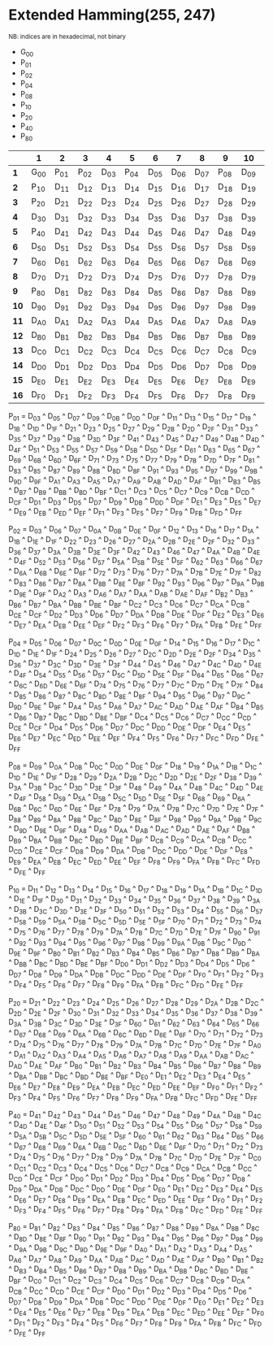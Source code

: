 # Extended Hamming(255, 247)

<sub>NB: indices are in hexadecimal, not binary</sub>

- G<sub>00</sub>
- P<sub>01</sub>
- P<sub>02</sub>
- P<sub>04</sub>
- P<sub>08</sub>
- P<sub>10</sub>
- P<sub>20</sub>
- P<sub>40</sub>
- P<sub>80</sub>

` `|<b>1</b>|<b>2</b>|<b>3</b>|<b>4</b>|<b>5</b>|<b>6</b>|<b>7</b>|<b>8</b>|<b>9</b>|<b>10</b>|<b>11</b>|<b>12</b>|<b>13</b>|<b>14</b>|<b>15</b>|<b>16</b>
---|---|---|---|---|---|---|---|---|---|---|---|---|---|---|---|---
<b>1</b>|G<sub>00</sub>|P<sub>01</sub>|P<sub>02</sub>|D<sub>03</sub>|P<sub>04</sub>|D<sub>05</sub>|D<sub>06</sub>|D<sub>07</sub>|P<sub>08</sub>|D<sub>09</sub>|D<sub>0A</sub>|D<sub>0B</sub>|D<sub>0C</sub>|D<sub>0D</sub>|D<sub>0E</sub>|D<sub>0F</sub>
<b>2</b>|P<sub>10</sub>|D<sub>11</sub>|D<sub>12</sub>|D<sub>13</sub>|D<sub>14</sub>|D<sub>15</sub>|D<sub>16</sub>|D<sub>17</sub>|D<sub>18</sub>|D<sub>19</sub>|D<sub>1A</sub>|D<sub>1B</sub>|D<sub>1C</sub>|D<sub>1D</sub>|D<sub>1E</sub>|D<sub>1F</sub>
<b>3</b>|P<sub>20</sub>|D<sub>21</sub>|D<sub>22</sub>|D<sub>23</sub>|D<sub>24</sub>|D<sub>25</sub>|D<sub>26</sub>|D<sub>27</sub>|D<sub>28</sub>|D<sub>29</sub>|D<sub>2A</sub>|D<sub>2B</sub>|D<sub>2C</sub>|D<sub>2D</sub>|D<sub>2E</sub>|D<sub>2F</sub>
<b>4</b>|D<sub>30</sub>|D<sub>31</sub>|D<sub>32</sub>|D<sub>33</sub>|D<sub>34</sub>|D<sub>35</sub>|D<sub>36</sub>|D<sub>37</sub>|D<sub>38</sub>|D<sub>39</sub>|D<sub>3A</sub>|D<sub>3B</sub>|D<sub>3C</sub>|D<sub>3D</sub>|D<sub>3E</sub>|D<sub>3F</sub>
<b>5</b>|P<sub>40</sub>|D<sub>41</sub>|D<sub>42</sub>|D<sub>43</sub>|D<sub>44</sub>|D<sub>45</sub>|D<sub>46</sub>|D<sub>47</sub>|D<sub>48</sub>|D<sub>49</sub>|D<sub>4A</sub>|D<sub>4B</sub>|D<sub>4C</sub>|D<sub>4D</sub>|D<sub>4E</sub>|D<sub>4F</sub>
<b>6</b>|D<sub>50</sub>|D<sub>51</sub>|D<sub>52</sub>|D<sub>53</sub>|D<sub>54</sub>|D<sub>55</sub>|D<sub>56</sub>|D<sub>57</sub>|D<sub>58</sub>|D<sub>59</sub>|D<sub>5A</sub>|D<sub>5B</sub>|D<sub>5C</sub>|D<sub>5D</sub>|D<sub>5E</sub>|D<sub>5F</sub>
<b>7</b>|D<sub>60</sub>|D<sub>61</sub>|D<sub>62</sub>|D<sub>63</sub>|D<sub>64</sub>|D<sub>65</sub>|D<sub>66</sub>|D<sub>67</sub>|D<sub>68</sub>|D<sub>69</sub>|D<sub>6A</sub>|D<sub>6B</sub>|D<sub>6C</sub>|D<sub>6D</sub>|D<sub>6E</sub>|D<sub>6F</sub>
<b>8</b>|D<sub>70</sub>|D<sub>71</sub>|D<sub>72</sub>|D<sub>73</sub>|D<sub>74</sub>|D<sub>75</sub>|D<sub>76</sub>|D<sub>77</sub>|D<sub>78</sub>|D<sub>79</sub>|D<sub>7A</sub>|D<sub>7B</sub>|D<sub>7C</sub>|D<sub>7D</sub>|D<sub>7E</sub>|D<sub>7F</sub>
<b>9</b>|P<sub>80</sub>|D<sub>81</sub>|D<sub>82</sub>|D<sub>83</sub>|D<sub>84</sub>|D<sub>85</sub>|D<sub>86</sub>|D<sub>87</sub>|D<sub>88</sub>|D<sub>89</sub>|D<sub>8A</sub>|D<sub>8B</sub>|D<sub>8C</sub>|D<sub>8D</sub>|D<sub>8E</sub>|D<sub>8F</sub>
<b>10</b>|D<sub>90</sub>|D<sub>91</sub>|D<sub>92</sub>|D<sub>93</sub>|D<sub>94</sub>|D<sub>95</sub>|D<sub>96</sub>|D<sub>97</sub>|D<sub>98</sub>|D<sub>99</sub>|D<sub>9A</sub>|D<sub>9B</sub>|D<sub>9C</sub>|D<sub>9D</sub>|D<sub>9E</sub>|D<sub>9F</sub>
<b>11</b>|D<sub>A0</sub>|D<sub>A1</sub>|D<sub>A2</sub>|D<sub>A3</sub>|D<sub>A4</sub>|D<sub>A5</sub>|D<sub>A6</sub>|D<sub>A7</sub>|D<sub>A8</sub>|D<sub>A9</sub>|D<sub>AA</sub>|D<sub>AB</sub>|D<sub>AC</sub>|D<sub>AD</sub>|D<sub>AE</sub>|D<sub>AF</sub>
<b>12</b>|D<sub>B0</sub>|D<sub>B1</sub>|D<sub>B2</sub>|D<sub>B3</sub>|D<sub>B4</sub>|D<sub>B5</sub>|D<sub>B6</sub>|D<sub>B7</sub>|D<sub>B8</sub>|D<sub>B9</sub>|D<sub>BA</sub>|D<sub>BB</sub>|D<sub>BC</sub>|D<sub>BD</sub>|D<sub>BE</sub>|D<sub>BF</sub>
<b>13</b>|D<sub>C0</sub>|D<sub>C1</sub>|D<sub>C2</sub>|D<sub>C3</sub>|D<sub>C4</sub>|D<sub>C5</sub>|D<sub>C6</sub>|D<sub>C7</sub>|D<sub>C8</sub>|D<sub>C9</sub>|D<sub>CA</sub>|D<sub>CB</sub>|D<sub>CC</sub>|D<sub>CD</sub>|D<sub>CE</sub>|D<sub>CF</sub>
<b>14</b>|D<sub>D0</sub>|D<sub>D1</sub>|D<sub>D2</sub>|D<sub>D3</sub>|D<sub>D4</sub>|D<sub>D5</sub>|D<sub>D6</sub>|D<sub>D7</sub>|D<sub>D8</sub>|D<sub>D9</sub>|D<sub>DA</sub>|D<sub>DB</sub>|D<sub>DC</sub>|D<sub>DD</sub>|D<sub>DE</sub>|D<sub>DF</sub>
<b>15</b>|D<sub>E0</sub>|D<sub>E1</sub>|D<sub>E2</sub>|D<sub>E3</sub>|D<sub>E4</sub>|D<sub>E5</sub>|D<sub>E6</sub>|D<sub>E7</sub>|D<sub>E8</sub>|D<sub>E9</sub>|D<sub>EA</sub>|D<sub>EB</sub>|D<sub>EC</sub>|D<sub>ED</sub>|D<sub>EE</sub>|D<sub>EF</sub>
<b>16</b>|D<sub>F0</sub>|D<sub>F1</sub>|D<sub>F2</sub>|D<sub>F3</sub>|D<sub>F4</sub>|D<sub>F5</sub>|D<sub>F6</sub>|D<sub>F7</sub>|D<sub>F8</sub>|D<sub>F9</sub>|D<sub>FA</sub>|D<sub>FB</sub>|D<sub>FC</sub>|D<sub>FD</sub>|D<sub>FE</sub>|D<sub>FF</sub>

P<sub>01</sub> = D<sub>03</sub> ^ D<sub>05</sub> ^ D<sub>07</sub> ^ D<sub>09</sub> ^ D<sub>0B</sub> ^ D<sub>0D</sub> ^ D<sub>0F</sub> ^ D<sub>11</sub> ^ D<sub>13</sub> ^ D<sub>15</sub> ^ D<sub>17</sub> ^ D<sub>19</sub> ^ D<sub>1B</sub> ^ D<sub>1D</sub> ^ D<sub>1F</sub> ^ D<sub>21</sub> ^ D<sub>23</sub> ^ D<sub>25</sub> ^ D<sub>27</sub> ^ D<sub>29</sub> ^ D<sub>2B</sub> ^ D<sub>2D</sub> ^ D<sub>2F</sub> ^ D<sub>31</sub> ^ D<sub>33</sub> ^ D<sub>35</sub> ^ D<sub>37</sub> ^ D<sub>39</sub> ^ D<sub>3B</sub> ^ D<sub>3D</sub> ^ D<sub>3F</sub> ^ D<sub>41</sub> ^ D<sub>43</sub> ^ D<sub>45</sub> ^ D<sub>47</sub> ^ D<sub>49</sub> ^ D<sub>4B</sub> ^ D<sub>4D</sub> ^ D<sub>4F</sub> ^ D<sub>51</sub> ^ D<sub>53</sub> ^ D<sub>55</sub> ^ D<sub>57</sub> ^ D<sub>59</sub> ^ D<sub>5B</sub> ^ D<sub>5D</sub> ^ D<sub>5F</sub> ^ D<sub>61</sub> ^ D<sub>63</sub> ^ D<sub>65</sub> ^ D<sub>67</sub> ^ D<sub>69</sub> ^ D<sub>6B</sub> ^ D<sub>6D</sub> ^ D<sub>6F</sub> ^ D<sub>71</sub> ^ D<sub>73</sub> ^ D<sub>75</sub> ^ D<sub>77</sub> ^ D<sub>79</sub> ^ D<sub>7B</sub> ^ D<sub>7D</sub> ^ D<sub>7F</sub> ^ D<sub>81</sub> ^ D<sub>83</sub> ^ D<sub>85</sub> ^ D<sub>87</sub> ^ D<sub>89</sub> ^ D<sub>8B</sub> ^ D<sub>8D</sub> ^ D<sub>8F</sub> ^ D<sub>91</sub> ^ D<sub>93</sub> ^ D<sub>95</sub> ^ D<sub>97</sub> ^ D<sub>99</sub> ^ D<sub>9B</sub> ^ D<sub>9D</sub> ^ D<sub>9F</sub> ^ D<sub>A1</sub> ^ D<sub>A3</sub> ^ D<sub>A5</sub> ^ D<sub>A7</sub> ^ D<sub>A9</sub> ^ D<sub>AB</sub> ^ D<sub>AD</sub> ^ D<sub>AF</sub> ^ D<sub>B1</sub> ^ D<sub>B3</sub> ^ D<sub>B5</sub> ^ D<sub>B7</sub> ^ D<sub>B9</sub> ^ D<sub>BB</sub> ^ D<sub>BD</sub> ^ D<sub>BF</sub> ^ D<sub>C1</sub> ^ D<sub>C3</sub> ^ D<sub>C5</sub> ^ D<sub>C7</sub> ^ D<sub>C9</sub> ^ D<sub>CB</sub> ^ D<sub>CD</sub> ^ D<sub>CF</sub> ^ D<sub>D1</sub> ^ D<sub>D3</sub> ^ D<sub>D5</sub> ^ D<sub>D7</sub> ^ D<sub>D9</sub> ^ D<sub>DB</sub> ^ D<sub>DD</sub> ^ D<sub>DF</sub> ^ D<sub>E1</sub> ^ D<sub>E3</sub> ^ D<sub>E5</sub> ^ D<sub>E7</sub> ^ D<sub>E9</sub> ^ D<sub>EB</sub> ^ D<sub>ED</sub> ^ D<sub>EF</sub> ^ D<sub>F1</sub> ^ D<sub>F3</sub> ^ D<sub>F5</sub> ^ D<sub>F7</sub> ^ D<sub>F9</sub> ^ D<sub>FB</sub> ^ D<sub>FD</sub> ^ D<sub>FF</sub>

P<sub>02</sub> = D<sub>03</sub> ^ D<sub>06</sub> ^ D<sub>07</sub> ^ D<sub>0A</sub> ^ D<sub>0B</sub> ^ D<sub>0E</sub> ^ D<sub>0F</sub> ^ D<sub>12</sub> ^ D<sub>13</sub> ^ D<sub>16</sub> ^ D<sub>17</sub> ^ D<sub>1A</sub> ^ D<sub>1B</sub> ^ D<sub>1E</sub> ^ D<sub>1F</sub> ^ D<sub>22</sub> ^ D<sub>23</sub> ^ D<sub>26</sub> ^ D<sub>27</sub> ^ D<sub>2A</sub> ^ D<sub>2B</sub> ^ D<sub>2E</sub> ^ D<sub>2F</sub> ^ D<sub>32</sub> ^ D<sub>33</sub> ^ D<sub>36</sub> ^ D<sub>37</sub> ^ D<sub>3A</sub> ^ D<sub>3B</sub> ^ D<sub>3E</sub> ^ D<sub>3F</sub> ^ D<sub>42</sub> ^ D<sub>43</sub> ^ D<sub>46</sub> ^ D<sub>47</sub> ^ D<sub>4A</sub> ^ D<sub>4B</sub> ^ D<sub>4E</sub> ^ D<sub>4F</sub> ^ D<sub>52</sub> ^ D<sub>53</sub> ^ D<sub>56</sub> ^ D<sub>57</sub> ^ D<sub>5A</sub> ^ D<sub>5B</sub> ^ D<sub>5E</sub> ^ D<sub>5F</sub> ^ D<sub>62</sub> ^ D<sub>63</sub> ^ D<sub>66</sub> ^ D<sub>67</sub> ^ D<sub>6A</sub> ^ D<sub>6B</sub> ^ D<sub>6E</sub> ^ D<sub>6F</sub> ^ D<sub>72</sub> ^ D<sub>73</sub> ^ D<sub>76</sub> ^ D<sub>77</sub> ^ D<sub>7A</sub> ^ D<sub>7B</sub> ^ D<sub>7E</sub> ^ D<sub>7F</sub> ^ D<sub>82</sub> ^ D<sub>83</sub> ^ D<sub>86</sub> ^ D<sub>87</sub> ^ D<sub>8A</sub> ^ D<sub>8B</sub> ^ D<sub>8E</sub> ^ D<sub>8F</sub> ^ D<sub>92</sub> ^ D<sub>93</sub> ^ D<sub>96</sub> ^ D<sub>97</sub> ^ D<sub>9A</sub> ^ D<sub>9B</sub> ^ D<sub>9E</sub> ^ D<sub>9F</sub> ^ D<sub>A2</sub> ^ D<sub>A3</sub> ^ D<sub>A6</sub> ^ D<sub>A7</sub> ^ D<sub>AA</sub> ^ D<sub>AB</sub> ^ D<sub>AE</sub> ^ D<sub>AF</sub> ^ D<sub>B2</sub> ^ D<sub>B3</sub> ^ D<sub>B6</sub> ^ D<sub>B7</sub> ^ D<sub>BA</sub> ^ D<sub>BB</sub> ^ D<sub>BE</sub> ^ D<sub>BF</sub> ^ D<sub>C2</sub> ^ D<sub>C3</sub> ^ D<sub>C6</sub> ^ D<sub>C7</sub> ^ D<sub>CA</sub> ^ D<sub>CB</sub> ^ D<sub>CE</sub> ^ D<sub>CF</sub> ^ D<sub>D2</sub> ^ D<sub>D3</sub> ^ D<sub>D6</sub> ^ D<sub>D7</sub> ^ D<sub>DA</sub> ^ D<sub>DB</sub> ^ D<sub>DE</sub> ^ D<sub>DF</sub> ^ D<sub>E2</sub> ^ D<sub>E3</sub> ^ D<sub>E6</sub> ^ D<sub>E7</sub> ^ D<sub>EA</sub> ^ D<sub>EB</sub> ^ D<sub>EE</sub> ^ D<sub>EF</sub> ^ D<sub>F2</sub> ^ D<sub>F3</sub> ^ D<sub>F6</sub> ^ D<sub>F7</sub> ^ D<sub>FA</sub> ^ D<sub>FB</sub> ^ D<sub>FE</sub> ^ D<sub>FF</sub>

P<sub>04</sub> = D<sub>05</sub> ^ D<sub>06</sub> ^ D<sub>07</sub> ^ D<sub>0C</sub> ^ D<sub>0D</sub> ^ D<sub>0E</sub> ^ D<sub>0F</sub> ^ D<sub>14</sub> ^ D<sub>15</sub> ^ D<sub>16</sub> ^ D<sub>17</sub> ^ D<sub>1C</sub> ^ D<sub>1D</sub> ^ D<sub>1E</sub> ^ D<sub>1F</sub> ^ D<sub>24</sub> ^ D<sub>25</sub> ^ D<sub>26</sub> ^ D<sub>27</sub> ^ D<sub>2C</sub> ^ D<sub>2D</sub> ^ D<sub>2E</sub> ^ D<sub>2F</sub> ^ D<sub>34</sub> ^ D<sub>35</sub> ^ D<sub>36</sub> ^ D<sub>37</sub> ^ D<sub>3C</sub> ^ D<sub>3D</sub> ^ D<sub>3E</sub> ^ D<sub>3F</sub> ^ D<sub>44</sub> ^ D<sub>45</sub> ^ D<sub>46</sub> ^ D<sub>47</sub> ^ D<sub>4C</sub> ^ D<sub>4D</sub> ^ D<sub>4E</sub> ^ D<sub>4F</sub> ^ D<sub>54</sub> ^ D<sub>55</sub> ^ D<sub>56</sub> ^ D<sub>57</sub> ^ D<sub>5C</sub> ^ D<sub>5D</sub> ^ D<sub>5E</sub> ^ D<sub>5F</sub> ^ D<sub>64</sub> ^ D<sub>65</sub> ^ D<sub>66</sub> ^ D<sub>67</sub> ^ D<sub>6C</sub> ^ D<sub>6D</sub> ^ D<sub>6E</sub> ^ D<sub>6F</sub> ^ D<sub>74</sub> ^ D<sub>75</sub> ^ D<sub>76</sub> ^ D<sub>77</sub> ^ D<sub>7C</sub> ^ D<sub>7D</sub> ^ D<sub>7E</sub> ^ D<sub>7F</sub> ^ D<sub>84</sub> ^ D<sub>85</sub> ^ D<sub>86</sub> ^ D<sub>87</sub> ^ D<sub>8C</sub> ^ D<sub>8D</sub> ^ D<sub>8E</sub> ^ D<sub>8F</sub> ^ D<sub>94</sub> ^ D<sub>95</sub> ^ D<sub>96</sub> ^ D<sub>97</sub> ^ D<sub>9C</sub> ^ D<sub>9D</sub> ^ D<sub>9E</sub> ^ D<sub>9F</sub> ^ D<sub>A4</sub> ^ D<sub>A5</sub> ^ D<sub>A6</sub> ^ D<sub>A7</sub> ^ D<sub>AC</sub> ^ D<sub>AD</sub> ^ D<sub>AE</sub> ^ D<sub>AF</sub> ^ D<sub>B4</sub> ^ D<sub>B5</sub> ^ D<sub>B6</sub> ^ D<sub>B7</sub> ^ D<sub>BC</sub> ^ D<sub>BD</sub> ^ D<sub>BE</sub> ^ D<sub>BF</sub> ^ D<sub>C4</sub> ^ D<sub>C5</sub> ^ D<sub>C6</sub> ^ D<sub>C7</sub> ^ D<sub>CC</sub> ^ D<sub>CD</sub> ^ D<sub>CE</sub> ^ D<sub>CF</sub> ^ D<sub>D4</sub> ^ D<sub>D5</sub> ^ D<sub>D6</sub> ^ D<sub>D7</sub> ^ D<sub>DC</sub> ^ D<sub>DD</sub> ^ D<sub>DE</sub> ^ D<sub>DF</sub> ^ D<sub>E4</sub> ^ D<sub>E5</sub> ^ D<sub>E6</sub> ^ D<sub>E7</sub> ^ D<sub>EC</sub> ^ D<sub>ED</sub> ^ D<sub>EE</sub> ^ D<sub>EF</sub> ^ D<sub>F4</sub> ^ D<sub>F5</sub> ^ D<sub>F6</sub> ^ D<sub>F7</sub> ^ D<sub>FC</sub> ^ D<sub>FD</sub> ^ D<sub>FE</sub> ^ D<sub>FF</sub>

P<sub>08</sub> = D<sub>09</sub> ^ D<sub>0A</sub> ^ D<sub>0B</sub> ^ D<sub>0C</sub> ^ D<sub>0D</sub> ^ D<sub>0E</sub> ^ D<sub>0F</sub> ^ D<sub>18</sub> ^ D<sub>19</sub> ^ D<sub>1A</sub> ^ D<sub>1B</sub> ^ D<sub>1C</sub> ^ D<sub>1D</sub> ^ D<sub>1E</sub> ^ D<sub>1F</sub> ^ D<sub>28</sub> ^ D<sub>29</sub> ^ D<sub>2A</sub> ^ D<sub>2B</sub> ^ D<sub>2C</sub> ^ D<sub>2D</sub> ^ D<sub>2E</sub> ^ D<sub>2F</sub> ^ D<sub>38</sub> ^ D<sub>39</sub> ^ D<sub>3A</sub> ^ D<sub>3B</sub> ^ D<sub>3C</sub> ^ D<sub>3D</sub> ^ D<sub>3E</sub> ^ D<sub>3F</sub> ^ D<sub>48</sub> ^ D<sub>49</sub> ^ D<sub>4A</sub> ^ D<sub>4B</sub> ^ D<sub>4C</sub> ^ D<sub>4D</sub> ^ D<sub>4E</sub> ^ D<sub>4F</sub> ^ D<sub>58</sub> ^ D<sub>59</sub> ^ D<sub>5A</sub> ^ D<sub>5B</sub> ^ D<sub>5C</sub> ^ D<sub>5D</sub> ^ D<sub>5E</sub> ^ D<sub>5F</sub> ^ D<sub>68</sub> ^ D<sub>69</sub> ^ D<sub>6A</sub> ^ D<sub>6B</sub> ^ D<sub>6C</sub> ^ D<sub>6D</sub> ^ D<sub>6E</sub> ^ D<sub>6F</sub> ^ D<sub>78</sub> ^ D<sub>79</sub> ^ D<sub>7A</sub> ^ D<sub>7B</sub> ^ D<sub>7C</sub> ^ D<sub>7D</sub> ^ D<sub>7E</sub> ^ D<sub>7F</sub> ^ D<sub>88</sub> ^ D<sub>89</sub> ^ D<sub>8A</sub> ^ D<sub>8B</sub> ^ D<sub>8C</sub> ^ D<sub>8D</sub> ^ D<sub>8E</sub> ^ D<sub>8F</sub> ^ D<sub>98</sub> ^ D<sub>99</sub> ^ D<sub>9A</sub> ^ D<sub>9B</sub> ^ D<sub>9C</sub> ^ D<sub>9D</sub> ^ D<sub>9E</sub> ^ D<sub>9F</sub> ^ D<sub>A8</sub> ^ D<sub>A9</sub> ^ D<sub>AA</sub> ^ D<sub>AB</sub> ^ D<sub>AC</sub> ^ D<sub>AD</sub> ^ D<sub>AE</sub> ^ D<sub>AF</sub> ^ D<sub>B8</sub> ^ D<sub>B9</sub> ^ D<sub>BA</sub> ^ D<sub>BB</sub> ^ D<sub>BC</sub> ^ D<sub>BD</sub> ^ D<sub>BE</sub> ^ D<sub>BF</sub> ^ D<sub>C8</sub> ^ D<sub>C9</sub> ^ D<sub>CA</sub> ^ D<sub>CB</sub> ^ D<sub>CC</sub> ^ D<sub>CD</sub> ^ D<sub>CE</sub> ^ D<sub>CF</sub> ^ D<sub>D8</sub> ^ D<sub>D9</sub> ^ D<sub>DA</sub> ^ D<sub>DB</sub> ^ D<sub>DC</sub> ^ D<sub>DD</sub> ^ D<sub>DE</sub> ^ D<sub>DF</sub> ^ D<sub>E8</sub> ^ D<sub>E9</sub> ^ D<sub>EA</sub> ^ D<sub>EB</sub> ^ D<sub>EC</sub> ^ D<sub>ED</sub> ^ D<sub>EE</sub> ^ D<sub>EF</sub> ^ D<sub>F8</sub> ^ D<sub>F9</sub> ^ D<sub>FA</sub> ^ D<sub>FB</sub> ^ D<sub>FC</sub> ^ D<sub>FD</sub> ^ D<sub>FE</sub> ^ D<sub>FF</sub>

P<sub>10</sub> = D<sub>11</sub> ^ D<sub>12</sub> ^ D<sub>13</sub> ^ D<sub>14</sub> ^ D<sub>15</sub> ^ D<sub>16</sub> ^ D<sub>17</sub> ^ D<sub>18</sub> ^ D<sub>19</sub> ^ D<sub>1A</sub> ^ D<sub>1B</sub> ^ D<sub>1C</sub> ^ D<sub>1D</sub> ^ D<sub>1E</sub> ^ D<sub>1F</sub> ^ D<sub>30</sub> ^ D<sub>31</sub> ^ D<sub>32</sub> ^ D<sub>33</sub> ^ D<sub>34</sub> ^ D<sub>35</sub> ^ D<sub>36</sub> ^ D<sub>37</sub> ^ D<sub>38</sub> ^ D<sub>39</sub> ^ D<sub>3A</sub> ^ D<sub>3B</sub> ^ D<sub>3C</sub> ^ D<sub>3D</sub> ^ D<sub>3E</sub> ^ D<sub>3F</sub> ^ D<sub>50</sub> ^ D<sub>51</sub> ^ D<sub>52</sub> ^ D<sub>53</sub> ^ D<sub>54</sub> ^ D<sub>55</sub> ^ D<sub>56</sub> ^ D<sub>57</sub> ^ D<sub>58</sub> ^ D<sub>59</sub> ^ D<sub>5A</sub> ^ D<sub>5B</sub> ^ D<sub>5C</sub> ^ D<sub>5D</sub> ^ D<sub>5E</sub> ^ D<sub>5F</sub> ^ D<sub>70</sub> ^ D<sub>71</sub> ^ D<sub>72</sub> ^ D<sub>73</sub> ^ D<sub>74</sub> ^ D<sub>75</sub> ^ D<sub>76</sub> ^ D<sub>77</sub> ^ D<sub>78</sub> ^ D<sub>79</sub> ^ D<sub>7A</sub> ^ D<sub>7B</sub> ^ D<sub>7C</sub> ^ D<sub>7D</sub> ^ D<sub>7E</sub> ^ D<sub>7F</sub> ^ D<sub>90</sub> ^ D<sub>91</sub> ^ D<sub>92</sub> ^ D<sub>93</sub> ^ D<sub>94</sub> ^ D<sub>95</sub> ^ D<sub>96</sub> ^ D<sub>97</sub> ^ D<sub>98</sub> ^ D<sub>99</sub> ^ D<sub>9A</sub> ^ D<sub>9B</sub> ^ D<sub>9C</sub> ^ D<sub>9D</sub> ^ D<sub>9E</sub> ^ D<sub>9F</sub> ^ D<sub>B0</sub> ^ D<sub>B1</sub> ^ D<sub>B2</sub> ^ D<sub>B3</sub> ^ D<sub>B4</sub> ^ D<sub>B5</sub> ^ D<sub>B6</sub> ^ D<sub>B7</sub> ^ D<sub>B8</sub> ^ D<sub>B9</sub> ^ D<sub>BA</sub> ^ D<sub>BB</sub> ^ D<sub>BC</sub> ^ D<sub>BD</sub> ^ D<sub>BE</sub> ^ D<sub>BF</sub> ^ D<sub>D0</sub> ^ D<sub>D1</sub> ^ D<sub>D2</sub> ^ D<sub>D3</sub> ^ D<sub>D4</sub> ^ D<sub>D5</sub> ^ D<sub>D6</sub> ^ D<sub>D7</sub> ^ D<sub>D8</sub> ^ D<sub>D9</sub> ^ D<sub>DA</sub> ^ D<sub>DB</sub> ^ D<sub>DC</sub> ^ D<sub>DD</sub> ^ D<sub>DE</sub> ^ D<sub>DF</sub> ^ D<sub>F0</sub> ^ D<sub>F1</sub> ^ D<sub>F2</sub> ^ D<sub>F3</sub> ^ D<sub>F4</sub> ^ D<sub>F5</sub> ^ D<sub>F6</sub> ^ D<sub>F7</sub> ^ D<sub>F8</sub> ^ D<sub>F9</sub> ^ D<sub>FA</sub> ^ D<sub>FB</sub> ^ D<sub>FC</sub> ^ D<sub>FD</sub> ^ D<sub>FE</sub> ^ D<sub>FF</sub>

P<sub>20</sub> = D<sub>21</sub> ^ D<sub>22</sub> ^ D<sub>23</sub> ^ D<sub>24</sub> ^ D<sub>25</sub> ^ D<sub>26</sub> ^ D<sub>27</sub> ^ D<sub>28</sub> ^ D<sub>29</sub> ^ D<sub>2A</sub> ^ D<sub>2B</sub> ^ D<sub>2C</sub> ^ D<sub>2D</sub> ^ D<sub>2E</sub> ^ D<sub>2F</sub> ^ D<sub>30</sub> ^ D<sub>31</sub> ^ D<sub>32</sub> ^ D<sub>33</sub> ^ D<sub>34</sub> ^ D<sub>35</sub> ^ D<sub>36</sub> ^ D<sub>37</sub> ^ D<sub>38</sub> ^ D<sub>39</sub> ^ D<sub>3A</sub> ^ D<sub>3B</sub> ^ D<sub>3C</sub> ^ D<sub>3D</sub> ^ D<sub>3E</sub> ^ D<sub>3F</sub> ^ D<sub>60</sub> ^ D<sub>61</sub> ^ D<sub>62</sub> ^ D<sub>63</sub> ^ D<sub>64</sub> ^ D<sub>65</sub> ^ D<sub>66</sub> ^ D<sub>67</sub> ^ D<sub>68</sub> ^ D<sub>69</sub> ^ D<sub>6A</sub> ^ D<sub>6B</sub> ^ D<sub>6C</sub> ^ D<sub>6D</sub> ^ D<sub>6E</sub> ^ D<sub>6F</sub> ^ D<sub>70</sub> ^ D<sub>71</sub> ^ D<sub>72</sub> ^ D<sub>73</sub> ^ D<sub>74</sub> ^ D<sub>75</sub> ^ D<sub>76</sub> ^ D<sub>77</sub> ^ D<sub>78</sub> ^ D<sub>79</sub> ^ D<sub>7A</sub> ^ D<sub>7B</sub> ^ D<sub>7C</sub> ^ D<sub>7D</sub> ^ D<sub>7E</sub> ^ D<sub>7F</sub> ^ D<sub>A0</sub> ^ D<sub>A1</sub> ^ D<sub>A2</sub> ^ D<sub>A3</sub> ^ D<sub>A4</sub> ^ D<sub>A5</sub> ^ D<sub>A6</sub> ^ D<sub>A7</sub> ^ D<sub>A8</sub> ^ D<sub>A9</sub> ^ D<sub>AA</sub> ^ D<sub>AB</sub> ^ D<sub>AC</sub> ^ D<sub>AD</sub> ^ D<sub>AE</sub> ^ D<sub>AF</sub> ^ D<sub>B0</sub> ^ D<sub>B1</sub> ^ D<sub>B2</sub> ^ D<sub>B3</sub> ^ D<sub>B4</sub> ^ D<sub>B5</sub> ^ D<sub>B6</sub> ^ D<sub>B7</sub> ^ D<sub>B8</sub> ^ D<sub>B9</sub> ^ D<sub>BA</sub> ^ D<sub>BB</sub> ^ D<sub>BC</sub> ^ D<sub>BD</sub> ^ D<sub>BE</sub> ^ D<sub>BF</sub> ^ D<sub>E0</sub> ^ D<sub>E1</sub> ^ D<sub>E2</sub> ^ D<sub>E3</sub> ^ D<sub>E4</sub> ^ D<sub>E5</sub> ^ D<sub>E6</sub> ^ D<sub>E7</sub> ^ D<sub>E8</sub> ^ D<sub>E9</sub> ^ D<sub>EA</sub> ^ D<sub>EB</sub> ^ D<sub>EC</sub> ^ D<sub>ED</sub> ^ D<sub>EE</sub> ^ D<sub>EF</sub> ^ D<sub>F0</sub> ^ D<sub>F1</sub> ^ D<sub>F2</sub> ^ D<sub>F3</sub> ^ D<sub>F4</sub> ^ D<sub>F5</sub> ^ D<sub>F6</sub> ^ D<sub>F7</sub> ^ D<sub>F8</sub> ^ D<sub>F9</sub> ^ D<sub>FA</sub> ^ D<sub>FB</sub> ^ D<sub>FC</sub> ^ D<sub>FD</sub> ^ D<sub>FE</sub> ^ D<sub>FF</sub>

P<sub>40</sub> = D<sub>41</sub> ^ D<sub>42</sub> ^ D<sub>43</sub> ^ D<sub>44</sub> ^ D<sub>45</sub> ^ D<sub>46</sub> ^ D<sub>47</sub> ^ D<sub>48</sub> ^ D<sub>49</sub> ^ D<sub>4A</sub> ^ D<sub>4B</sub> ^ D<sub>4C</sub> ^ D<sub>4D</sub> ^ D<sub>4E</sub> ^ D<sub>4F</sub> ^ D<sub>50</sub> ^ D<sub>51</sub> ^ D<sub>52</sub> ^ D<sub>53</sub> ^ D<sub>54</sub> ^ D<sub>55</sub> ^ D<sub>56</sub> ^ D<sub>57</sub> ^ D<sub>58</sub> ^ D<sub>59</sub> ^ D<sub>5A</sub> ^ D<sub>5B</sub> ^ D<sub>5C</sub> ^ D<sub>5D</sub> ^ D<sub>5E</sub> ^ D<sub>5F</sub> ^ D<sub>60</sub> ^ D<sub>61</sub> ^ D<sub>62</sub> ^ D<sub>63</sub> ^ D<sub>64</sub> ^ D<sub>65</sub> ^ D<sub>66</sub> ^ D<sub>67</sub> ^ D<sub>68</sub> ^ D<sub>69</sub> ^ D<sub>6A</sub> ^ D<sub>6B</sub> ^ D<sub>6C</sub> ^ D<sub>6D</sub> ^ D<sub>6E</sub> ^ D<sub>6F</sub> ^ D<sub>70</sub> ^ D<sub>71</sub> ^ D<sub>72</sub> ^ D<sub>73</sub> ^ D<sub>74</sub> ^ D<sub>75</sub> ^ D<sub>76</sub> ^ D<sub>77</sub> ^ D<sub>78</sub> ^ D<sub>79</sub> ^ D<sub>7A</sub> ^ D<sub>7B</sub> ^ D<sub>7C</sub> ^ D<sub>7D</sub> ^ D<sub>7E</sub> ^ D<sub>7F</sub> ^ D<sub>C0</sub> ^ D<sub>C1</sub> ^ D<sub>C2</sub> ^ D<sub>C3</sub> ^ D<sub>C4</sub> ^ D<sub>C5</sub> ^ D<sub>C6</sub> ^ D<sub>C7</sub> ^ D<sub>C8</sub> ^ D<sub>C9</sub> ^ D<sub>CA</sub> ^ D<sub>CB</sub> ^ D<sub>CC</sub> ^ D<sub>CD</sub> ^ D<sub>CE</sub> ^ D<sub>CF</sub> ^ D<sub>D0</sub> ^ D<sub>D1</sub> ^ D<sub>D2</sub> ^ D<sub>D3</sub> ^ D<sub>D4</sub> ^ D<sub>D5</sub> ^ D<sub>D6</sub> ^ D<sub>D7</sub> ^ D<sub>D8</sub> ^ D<sub>D9</sub> ^ D<sub>DA</sub> ^ D<sub>DB</sub> ^ D<sub>DC</sub> ^ D<sub>DD</sub> ^ D<sub>DE</sub> ^ D<sub>DF</sub> ^ D<sub>E0</sub> ^ D<sub>E1</sub> ^ D<sub>E2</sub> ^ D<sub>E3</sub> ^ D<sub>E4</sub> ^ D<sub>E5</sub> ^ D<sub>E6</sub> ^ D<sub>E7</sub> ^ D<sub>E8</sub> ^ D<sub>E9</sub> ^ D<sub>EA</sub> ^ D<sub>EB</sub> ^ D<sub>EC</sub> ^ D<sub>ED</sub> ^ D<sub>EE</sub> ^ D<sub>EF</sub> ^ D<sub>F0</sub> ^ D<sub>F1</sub> ^ D<sub>F2</sub> ^ D<sub>F3</sub> ^ D<sub>F4</sub> ^ D<sub>F5</sub> ^ D<sub>F6</sub> ^ D<sub>F7</sub> ^ D<sub>F8</sub> ^ D<sub>F9</sub> ^ D<sub>FA</sub> ^ D<sub>FB</sub> ^ D<sub>FC</sub> ^ D<sub>FD</sub> ^ D<sub>FE</sub> ^ D<sub>FF</sub>

P<sub>80</sub> = D<sub>81</sub> ^ D<sub>82</sub> ^ D<sub>83</sub> ^ D<sub>84</sub> ^ D<sub>85</sub> ^ D<sub>86</sub> ^ D<sub>87</sub> ^ D<sub>88</sub> ^ D<sub>89</sub> ^ D<sub>8A</sub> ^ D<sub>8B</sub> ^ D<sub>8C</sub> ^ D<sub>8D</sub> ^ D<sub>8E</sub> ^ D<sub>8F</sub> ^ D<sub>90</sub> ^ D<sub>91</sub> ^ D<sub>92</sub> ^ D<sub>93</sub> ^ D<sub>94</sub> ^ D<sub>95</sub> ^ D<sub>96</sub> ^ D<sub>97</sub> ^ D<sub>98</sub> ^ D<sub>99</sub> ^ D<sub>9A</sub> ^ D<sub>9B</sub> ^ D<sub>9C</sub> ^ D<sub>9D</sub> ^ D<sub>9E</sub> ^ D<sub>9F</sub> ^ D<sub>A0</sub> ^ D<sub>A1</sub> ^ D<sub>A2</sub> ^ D<sub>A3</sub> ^ D<sub>A4</sub> ^ D<sub>A5</sub> ^ D<sub>A6</sub> ^ D<sub>A7</sub> ^ D<sub>A8</sub> ^ D<sub>A9</sub> ^ D<sub>AA</sub> ^ D<sub>AB</sub> ^ D<sub>AC</sub> ^ D<sub>AD</sub> ^ D<sub>AE</sub> ^ D<sub>AF</sub> ^ D<sub>B0</sub> ^ D<sub>B1</sub> ^ D<sub>B2</sub> ^ D<sub>B3</sub> ^ D<sub>B4</sub> ^ D<sub>B5</sub> ^ D<sub>B6</sub> ^ D<sub>B7</sub> ^ D<sub>B8</sub> ^ D<sub>B9</sub> ^ D<sub>BA</sub> ^ D<sub>BB</sub> ^ D<sub>BC</sub> ^ D<sub>BD</sub> ^ D<sub>BE</sub> ^ D<sub>BF</sub> ^ D<sub>C0</sub> ^ D<sub>C1</sub> ^ D<sub>C2</sub> ^ D<sub>C3</sub> ^ D<sub>C4</sub> ^ D<sub>C5</sub> ^ D<sub>C6</sub> ^ D<sub>C7</sub> ^ D<sub>C8</sub> ^ D<sub>C9</sub> ^ D<sub>CA</sub> ^ D<sub>CB</sub> ^ D<sub>CC</sub> ^ D<sub>CD</sub> ^ D<sub>CE</sub> ^ D<sub>CF</sub> ^ D<sub>D0</sub> ^ D<sub>D1</sub> ^ D<sub>D2</sub> ^ D<sub>D3</sub> ^ D<sub>D4</sub> ^ D<sub>D5</sub> ^ D<sub>D6</sub> ^ D<sub>D7</sub> ^ D<sub>D8</sub> ^ D<sub>D9</sub> ^ D<sub>DA</sub> ^ D<sub>DB</sub> ^ D<sub>DC</sub> ^ D<sub>DD</sub> ^ D<sub>DE</sub> ^ D<sub>DF</sub> ^ D<sub>E0</sub> ^ D<sub>E1</sub> ^ D<sub>E2</sub> ^ D<sub>E3</sub> ^ D<sub>E4</sub> ^ D<sub>E5</sub> ^ D<sub>E6</sub> ^ D<sub>E7</sub> ^ D<sub>E8</sub> ^ D<sub>E9</sub> ^ D<sub>EA</sub> ^ D<sub>EB</sub> ^ D<sub>EC</sub> ^ D<sub>ED</sub> ^ D<sub>EE</sub> ^ D<sub>EF</sub> ^ D<sub>F0</sub> ^ D<sub>F1</sub> ^ D<sub>F2</sub> ^ D<sub>F3</sub> ^ D<sub>F4</sub> ^ D<sub>F5</sub> ^ D<sub>F6</sub> ^ D<sub>F7</sub> ^ D<sub>F8</sub> ^ D<sub>F9</sub> ^ D<sub>FA</sub> ^ D<sub>FB</sub> ^ D<sub>FC</sub> ^ D<sub>FD</sub> ^ D<sub>FE</sub> ^ D<sub>FF</sub>

